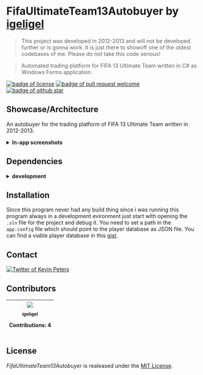 # FifaUltimateTeam13Autobuyer by <a href="https://github.com/igeligel">igeligel</a>

> This project was developed in 2012-2013 and will not be developed further or is gonna work. It is just there to showoff one of the oldest codebases of me. Please do not take this code serious!

> Automated trading platform for FIFA 13 Ultimate Team written in C# as Windows Forms application.

<a href="./LICENSE"><img src="https://img.shields.io/github/license/igeligel/FifaUltimateTeam13Autobuyer.svg" alt="badge of license" /></a>
<a href="https://github.com/igeligel/FifaUltimateTeam13Autobuyer/pulls"><img src="https://img.shields.io/badge/PR-welcome-green.svg" alt="badge of pull request welcome" /></a>
<a href="https://github.com/igeligel/FifaUltimateTeam13Autobuyer/stargazers"><img src="https://img.shields.io/github/stars/igeligel/FifaUltimateTeam13Autobuyer.svg?style=social&label=Stars" alt="badge of github star" /></a>

## Showcase/Architecture

An autobuyer for the trading platform of FIFA 13 Ultimate Team written in 2012-2013.

<p><details>
  <summary><b>In-app screenshots</b></summary>
  <p><img src="./docs/1.png" alt="structure of the store system" /></p>
  <p><img src="./docs/2.png" alt="structure of the store system" /></p>
  <p><img src="./docs/3.png" alt="structure of the store system" /></p>
</details></p>

## Dependencies

<p><details>
  <summary><b>development</b></summary>

  | Dependency | Version |
  | ---------- | ------- |
  | Visual Studio        | > 2017  |
  | .NET | 4.7.1  |
</details></p>

## Installation

Since this program never had any build thing since i was running this program always in a development evironment just start with opening the `.sln` file for the project and debug it. You need to set a path in the `app.config` file which should point to the player database as JSON file. You can find a viable player database in this [gist](https://gist.github.com/igeligel/1145370313310168dca827339e6e5484).

## Contact

<a href="https://twitter.com/kevinpeters_"><img src="https://img.shields.io/badge/Contact-Twitter-1da1f2.svg" alt="Twitter of Kevin Peters"></a>

## Contributors

<table><thead><tr><th align="center"><a href="https://github.com/igeligel"><img src="https://avatars2.githubusercontent.com/u/12736734?v=3" width="100px;" style="max-width:100%;"><br><sub>igeligel</sub></a><br><p>Contributions: 4</p></th></tbody></table>

## License

*FifaUltimateTeam13Autobuyer* is realeased under the [MIT License](/LICENSE).
